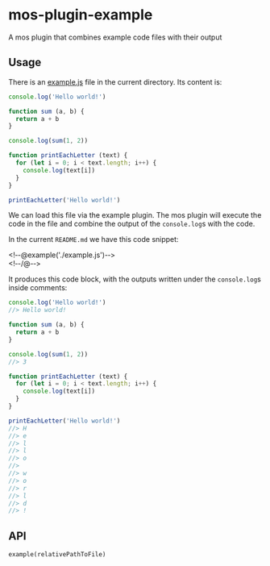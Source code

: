 # mos-plugin-example

A mos plugin that combines example code files with their output


## Usage

There is an [example.js](./example.js) file in the current directory. Its content is:

``` js
console.log('Hello world!')

function sum (a, b) {
  return a + b
}

console.log(sum(1, 2))

function printEachLetter (text) {
  for (let i = 0; i < text.length; i++) {
    console.log(text[i])
  }
}

printEachLetter('Hello world!')
```

We can load this file via the example plugin. The mos plugin will execute the code in the file and combine the output of the `console.log`s with the code.

In the current `README.md` we have this code snippet:

<!&dash;-@example('./example.js')-&dash;>
<br>
<!&dash;-/@-&dash;>

It produces this code block, with the outputs written under the `console.log`s inside comments:

<!--@example('./example.js')-->
``` js
console.log('Hello world!')
//> Hello world!

function sum (a, b) {
  return a + b
}

console.log(sum(1, 2))
//> 3

function printEachLetter (text) {
  for (let i = 0; i < text.length; i++) {
    console.log(text[i])
  }
}

printEachLetter('Hello world!')
//> H
//> e
//> l
//> l
//> o
//>  
//> w
//> o
//> r
//> l
//> d
//> !
```
<!--/@-->


## API

`example(relativePathToFile)`
